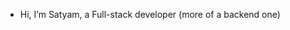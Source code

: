 - Hi, I’m Satyam, a Full-stack developer (more of a backend one)
  
<!---
CodeSmasherLight/CodeSmasherLight is a ✨ special ✨ repository because its `README.md` (this file) appears on your GitHub profile.
You can click the Preview link to take a look at your changes.
--->
